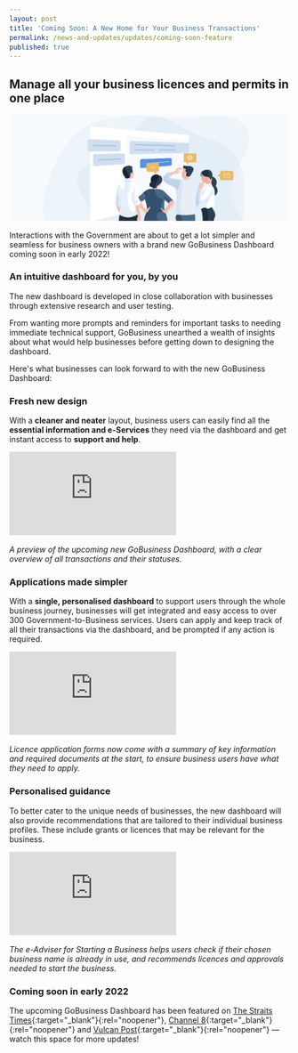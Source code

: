 ```yaml
---
layout: post
title: 'Coming Soon: A New Home for Your Business Transactions'
permalink: /news-and-updates/updates/coming-soon-feature
published: true
---
```


<!-- TODO: Check with YX on the actual "preview" property. Might need to remove for this particular tag -->

## Manage all your business licences and permits in one place

![PEP DB](/images/news/News_PEP_DB.jpg)

Interactions with the Government are about to get a lot simpler and seamless for business owners with a brand new GoBusiness Dashboard coming soon in early 2022!

### An intuitive dashboard for you, by you

The new dashboard is developed in close collaboration with businesses through extensive research and user testing.

From wanting more prompts and reminders for important tasks to needing immediate technical support, GoBusiness unearthed a wealth of insights about what would help businesses before getting down to designing the dashboard.

Here's what businesses can look forward to with the new GoBusiness Dashboard:

### Fresh new design

With a **cleaner and neater** layout, business users can easily find all the **essential information and e-Services** they need via the dashboard and get instant access to **support and help**.

<p>
<div class="bp-youtube">
  <iframe src="https://www.youtube.com/embed/1PPXLGZmZXw?autoplay=1&controls=0&loop=1&playlist=1PPXLGZmZXw&amp;showinfo=0" frameborder="0" allow="autoplay; encrypted-media" allowfullscreen>  </iframe>
</div>
</p>

_A preview of the upcoming new GoBusiness Dashboard, with a clear overview of all transactions and their statuses._

### Applications made simpler

With a **single, personalised dashboard** to support users through the whole business journey, businesses will get integrated and easy access to over 300 Government-to-Business services. Users can apply and keep track of all their transactions via the dashboard, and be prompted if any action is required.

<p>
<div class="bp-youtube">
  <iframe src="https://www.youtube.com/embed/2BOhxdf9xYc?autoplay=1&controls=0&loop=1&playlist=2BOhxdf9xYc&amp;showinfo=0" frameborder="0" allow="autoplay; encrypted-media" allowfullscreen>  </iframe>
</div>
</p>

_Licence application forms now come with a summary of key information and required documents at the start, to ensure business users have what they need to apply._

### Personalised guidance

To better cater to the unique needs of businesses, the new dashboard will also provide recommendations that are tailored to their individual business profiles. These include grants or licences that may be relevant for the business.

<p>
<div class="bp-youtube">
  <iframe src="https://www.youtube.com/embed/1ub4jq_iv5s?autoplay=1&controls=0&loop=1&playlist=1ub4jq_iv5s&amp;showinfo=0" frameborder="0" allow="autoplay; encrypted-media" allowfullscreen>  </iframe>
</div>
</p>

_The e-Adviser for Starting a Business helps users check if their chosen business name is already in use, and recommends licences and approvals needed to start the business._

### Coming soon in early 2022

The upcoming GoBusiness Dashboard has been featured on [The Straits Times](https://www.straitstimes.com/business/gobusiness-to-launch-one-stop-dashboard-for-business-owners-to-apply-for-grants-and){:target="\_blank"}{:rel="noopener"}, [Channel 8](https://www.8world.com/singapore/gobusiness-1648721){:target="\_blank"}{:rel="noopener"} and [Vulcan Post](https://vulcanpost.com/769410/how-gobusiness-helps-singapore-entrepreneurs/){:target="\_blank"}{:rel="noopener"} — watch this space for more updates!

<script src="/jquery/jquery.min.js"></script>
<script src="/jquery/bp-menu-new-tab.js"></script>
